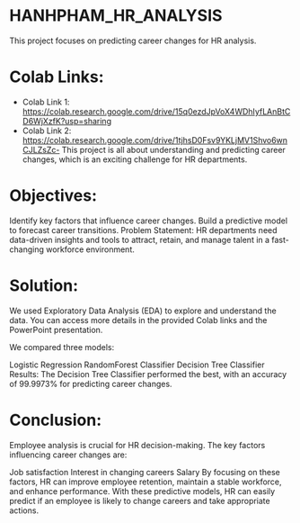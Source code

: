 # HANHPHAM_HR_ANALYSIS
This project focuses on predicting career changes for HR analysis.

# Colab Links:

- Colab Link 1: https://colab.research.google.com/drive/15q0ezdJpVoX4WDhIyfLAnBtCD6WjXzfK?usp=sharing
- Colab Link 2: https://colab.research.google.com/drive/1tjhsD0Fsv9YKLjMV1Shvo6wnCJLZsZc-
This project is all about understanding and predicting career changes, which is an exciting challenge for HR departments.

# Objectives:
Identify key factors that influence career changes.
Build a predictive model to forecast career transitions.
Problem Statement:
HR departments need data-driven insights and tools to attract, retain, and manage talent in a fast-changing workforce environment.

# Solution:
We used Exploratory Data Analysis (EDA) to explore and understand the data. You can access more details in the provided Colab links and the PowerPoint presentation.

We compared three models:

Logistic Regression
RandomForest Classifier
Decision Tree Classifier
Results: The Decision Tree Classifier performed the best, with an accuracy of 99.9973% for predicting career changes.

# Conclusion:
Employee analysis is crucial for HR decision-making. The key factors influencing career changes are:

Job satisfaction
Interest in changing careers
Salary
By focusing on these factors, HR can improve employee retention, maintain a stable workforce, and enhance performance. With these predictive models, HR can easily predict if an employee is likely to change careers and take appropriate actions.





